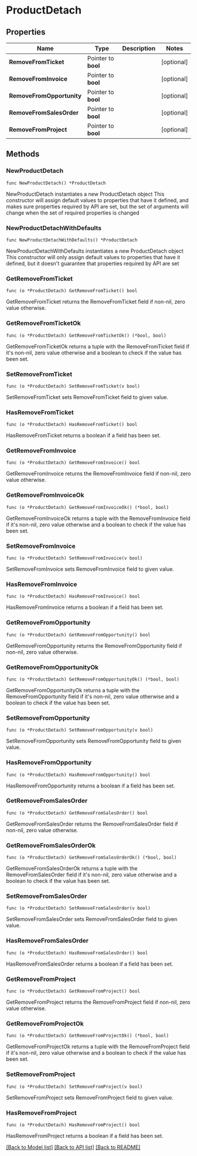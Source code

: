 # ProductDetach

## Properties

Name | Type | Description | Notes
------------ | ------------- | ------------- | -------------
**RemoveFromTicket** | Pointer to **bool** |  | [optional] 
**RemoveFromInvoice** | Pointer to **bool** |  | [optional] 
**RemoveFromOpportunity** | Pointer to **bool** |  | [optional] 
**RemoveFromSalesOrder** | Pointer to **bool** |  | [optional] 
**RemoveFromProject** | Pointer to **bool** |  | [optional] 

## Methods

### NewProductDetach

`func NewProductDetach() *ProductDetach`

NewProductDetach instantiates a new ProductDetach object
This constructor will assign default values to properties that have it defined,
and makes sure properties required by API are set, but the set of arguments
will change when the set of required properties is changed

### NewProductDetachWithDefaults

`func NewProductDetachWithDefaults() *ProductDetach`

NewProductDetachWithDefaults instantiates a new ProductDetach object
This constructor will only assign default values to properties that have it defined,
but it doesn't guarantee that properties required by API are set

### GetRemoveFromTicket

`func (o *ProductDetach) GetRemoveFromTicket() bool`

GetRemoveFromTicket returns the RemoveFromTicket field if non-nil, zero value otherwise.

### GetRemoveFromTicketOk

`func (o *ProductDetach) GetRemoveFromTicketOk() (*bool, bool)`

GetRemoveFromTicketOk returns a tuple with the RemoveFromTicket field if it's non-nil, zero value otherwise
and a boolean to check if the value has been set.

### SetRemoveFromTicket

`func (o *ProductDetach) SetRemoveFromTicket(v bool)`

SetRemoveFromTicket sets RemoveFromTicket field to given value.

### HasRemoveFromTicket

`func (o *ProductDetach) HasRemoveFromTicket() bool`

HasRemoveFromTicket returns a boolean if a field has been set.

### GetRemoveFromInvoice

`func (o *ProductDetach) GetRemoveFromInvoice() bool`

GetRemoveFromInvoice returns the RemoveFromInvoice field if non-nil, zero value otherwise.

### GetRemoveFromInvoiceOk

`func (o *ProductDetach) GetRemoveFromInvoiceOk() (*bool, bool)`

GetRemoveFromInvoiceOk returns a tuple with the RemoveFromInvoice field if it's non-nil, zero value otherwise
and a boolean to check if the value has been set.

### SetRemoveFromInvoice

`func (o *ProductDetach) SetRemoveFromInvoice(v bool)`

SetRemoveFromInvoice sets RemoveFromInvoice field to given value.

### HasRemoveFromInvoice

`func (o *ProductDetach) HasRemoveFromInvoice() bool`

HasRemoveFromInvoice returns a boolean if a field has been set.

### GetRemoveFromOpportunity

`func (o *ProductDetach) GetRemoveFromOpportunity() bool`

GetRemoveFromOpportunity returns the RemoveFromOpportunity field if non-nil, zero value otherwise.

### GetRemoveFromOpportunityOk

`func (o *ProductDetach) GetRemoveFromOpportunityOk() (*bool, bool)`

GetRemoveFromOpportunityOk returns a tuple with the RemoveFromOpportunity field if it's non-nil, zero value otherwise
and a boolean to check if the value has been set.

### SetRemoveFromOpportunity

`func (o *ProductDetach) SetRemoveFromOpportunity(v bool)`

SetRemoveFromOpportunity sets RemoveFromOpportunity field to given value.

### HasRemoveFromOpportunity

`func (o *ProductDetach) HasRemoveFromOpportunity() bool`

HasRemoveFromOpportunity returns a boolean if a field has been set.

### GetRemoveFromSalesOrder

`func (o *ProductDetach) GetRemoveFromSalesOrder() bool`

GetRemoveFromSalesOrder returns the RemoveFromSalesOrder field if non-nil, zero value otherwise.

### GetRemoveFromSalesOrderOk

`func (o *ProductDetach) GetRemoveFromSalesOrderOk() (*bool, bool)`

GetRemoveFromSalesOrderOk returns a tuple with the RemoveFromSalesOrder field if it's non-nil, zero value otherwise
and a boolean to check if the value has been set.

### SetRemoveFromSalesOrder

`func (o *ProductDetach) SetRemoveFromSalesOrder(v bool)`

SetRemoveFromSalesOrder sets RemoveFromSalesOrder field to given value.

### HasRemoveFromSalesOrder

`func (o *ProductDetach) HasRemoveFromSalesOrder() bool`

HasRemoveFromSalesOrder returns a boolean if a field has been set.

### GetRemoveFromProject

`func (o *ProductDetach) GetRemoveFromProject() bool`

GetRemoveFromProject returns the RemoveFromProject field if non-nil, zero value otherwise.

### GetRemoveFromProjectOk

`func (o *ProductDetach) GetRemoveFromProjectOk() (*bool, bool)`

GetRemoveFromProjectOk returns a tuple with the RemoveFromProject field if it's non-nil, zero value otherwise
and a boolean to check if the value has been set.

### SetRemoveFromProject

`func (o *ProductDetach) SetRemoveFromProject(v bool)`

SetRemoveFromProject sets RemoveFromProject field to given value.

### HasRemoveFromProject

`func (o *ProductDetach) HasRemoveFromProject() bool`

HasRemoveFromProject returns a boolean if a field has been set.


[[Back to Model list]](../README.md#documentation-for-models) [[Back to API list]](../README.md#documentation-for-api-endpoints) [[Back to README]](../README.md)


